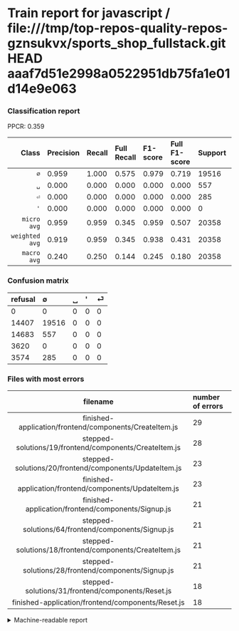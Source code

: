 # Train report for javascript / file:///tmp/top-repos-quality-repos-gznsukvx/sports_shop_fullstack.git HEAD aaaf7d51e2998a0522951db75fa1e01d14e9e063

### Classification report

PPCR: 0.359

| Class | Precision | Recall | Full Recall | F1-score | Full F1-score | Support | Full Support | PPCR |
|------:|:----------|:-------|:------------|:---------|:---------|:--------|:-------------|:-----|
| `∅` | 0.959| 1.000| 0.575| 0.979| 0.719| 19516| 33923| 0.575 |
| `␣` | 0.000| 0.000| 0.000| 0.000| 0.000| 557| 15240| 0.037 |
| `⏎` | 0.000| 0.000| 0.000| 0.000| 0.000| 285| 3859| 0.074 |
| `'` | 0.000| 0.000| 0.000| 0.000| 0.000| 0| 3620| 0.000 |
| `micro avg` | 0.959| 0.959| 0.345| 0.959| 0.507| 20358| 56642| 0.359 |
| `weighted avg` | 0.919| 0.959| 0.345| 0.938| 0.431| 20358| 56642| 0.359 |
| `macro avg` | 0.240| 0.250| 0.144| 0.245| 0.180| 20358| 56642| 0.359 |

### Confusion matrix

|refusal|  ∅| ␣| '| ⏎| 
|:---|:---|:---|:---|:---|
|0 |0 |0 |0 |0 |
|14407 |19516 |0 |0 |0 |
|14683 |557 |0 |0 |0 |
|3620 |0 |0 |0 |0 |
|3574 |285 |0 |0 |0 |

### Files with most errors

| filename | number of errors|
|:----:|:-----|
| finished-application/frontend/components/CreateItem.js | 29 |
| stepped-solutions/19/frontend/components/CreateItem.js | 28 |
| stepped-solutions/20/frontend/components/UpdateItem.js | 23 |
| finished-application/frontend/components/UpdateItem.js | 23 |
| finished-application/frontend/components/Signup.js | 21 |
| stepped-solutions/64/frontend/components/Signup.js | 21 |
| stepped-solutions/18/frontend/components/CreateItem.js | 21 |
| stepped-solutions/28/frontend/components/Signup.js | 21 |
| stepped-solutions/31/frontend/components/Reset.js | 18 |
| finished-application/frontend/components/Reset.js | 18 |

<details>
    <summary>Machine-readable report</summary>
```json
{
  "cl_report": {"\u0027": {"f1-score": 0.0, "precision": 0.0, "recall": 0.0, "support": 0}, "macro avg": {"f1-score": 0.24472087074283994, "precision": 0.2396600844876707, "recall": 0.25, "support": 20358}, "micro avg": {"f1-score": 0.9586403379506828, "precision": 0.9586403379506828, "recall": 0.9586403379506828, "support": 20358}, "weighted avg": {"f1-score": 0.9383971929300057, "precision": 0.9189912975461992, "recall": 0.9586403379506828, "support": 20358}, "\u2205": {"f1-score": 0.9788834829713597, "precision": 0.9586403379506828, "recall": 1.0, "support": 19516}, "\u23ce": {"f1-score": 0.0, "precision": 0.0, "recall": 0.0, "support": 285}, "\u2423": {"f1-score": 0.0, "precision": 0.0, "recall": 0.0, "support": 557}},
  "cl_report_full": {"\u0027": {"f1-score": 0.0, "precision": 0.0, "recall": 0.0, "support": 3620}, "macro avg": {"f1-score": 0.1797682430316317, "precision": 0.2396600844876707, "recall": 0.14382572296082305, "support": 56642}, "micro avg": {"f1-score": 0.506909090909091, "precision": 0.9586403379506828, "recall": 0.3445499805797818, "support": 56642}, "weighted avg": {"f1-score": 0.4306541512207932, "precision": 0.5741314957858306, "recall": 0.3445499805797818, "support": 56642}, "\u2205": {"f1-score": 0.7190729721265268, "precision": 0.9586403379506828, "recall": 0.5753028918432922, "support": 33923}, "\u23ce": {"f1-score": 0.0, "precision": 0.0, "recall": 0.0, "support": 3859}, "\u2423": {"f1-score": 0.0, "precision": 0.0, "recall": 0.0, "support": 15240}},
  "ppcr": 0.3594152748843614
}
```
</details>

